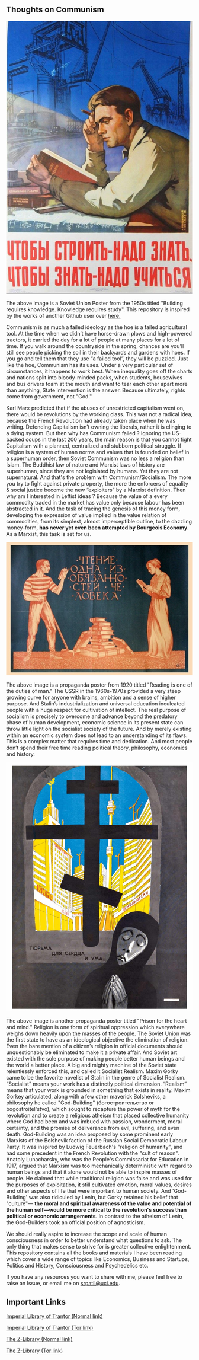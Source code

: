 ## Thoughts on Communism

![alt text](./images/knowledge.jpg)

The above image is a Soviet Union Poster from the 1950s titled "Building requires knowledge. Knowledge requires study". This repository is inspired by the works of another Github user over [here.](https://github.com/r57zone/Thoughts-on-Communism/blob/master/Thoughts%20on%20Communism.md)

Communism is as much a failed ideology as the hoe is a failed agricultural tool. At the time when we didn’t have horse-drawn plows and high-powered tractors, it carried the day for a lot of people at many places for a lot of time.  If you walk around the countryside in the spring, chances are you’ll still see people picking the soil in their backyards and gardens with hoes. If you go and tell them that they use “a failed tool”, they will be puzzled. Just like the hoe, Communism has its uses. Under a very particular set of circumstances, it happens to work best. When inequality goes off the charts and nations split into bloody-minded packs, when students, housewives and bus drivers foam at the mouth and want to tear each other apart more than anything, State intervention is the answer. Because ultimately, rights come from government, not "God." 

Karl Marx predicted that if the abuses of unrestricted capitalism went on, there would be revolutions by the working class. This was not a radical idea, because the French Revolution had already taken place when he was writing. Defending Capitalism isn’t owning the liberals, rather it is clinging to a dying system. But then why has Communism failed ? Ignoring the US-backed coups in the last 200 years, the main reason is that you  cannot fight Capitalism with a planned, centralized and stubborn political struggle. If religion is a system of human norms and values that is founded on belief in a superhuman order, then Soviet Communism was no less a religion than Islam. The Buddhist law of nature and Marxist laws of history are superhuman, since they are not legislated by humans. Yet they are not supernatural. And that's the problem with Communism/Socialism. The more you try to fight against private property, the more the enforcers of equality & social justice become the new “exploiters” by a Marxist definition. Then why am I interested in Leftist ideas ? Because the value of a every commodity traded in the market has value only because labour has been abstracted in it. And the task of tracing the genesis of this money form, developing the expression of value implied in the value relation of commodities, from its simplest, almost imperceptible outline, to the dazzling money-form, **has never yet even been attempted by Bourgeois Economy**. As a Marxist, this task is set for us. 

![alt text](./images/reading.jpg)

The above image is a propaganda poster from 1920 titled "Reading is one of the duties of man." The USSR in the 1960s-1970s provided a very steep growing curve for anyone with brains, ambition and a sense of higher purpose. And Stalin’s industrialization and universal education inculcated people with a huge respect for cultivation of intellect. The real purpose of socialism is precisely to overcome and advance beyond the predatory phase of human development, economic science in its present state can throw little light on the socialist society of the future. And by merely existing within an economic system does not lead to an understanding of its flaws. This is a complex matter that requires time and dedication. And most people don’t spend their free time reading political theory, philosophy, economics and history.

![alt text](./images/prison-heart-mind.jpg)

The above image is another propaganda poster titled "Prison for the heart and mind." Religion is one form of spiritual oppression which everywhere weighs down heavily upon the masses of the people. The Soviet Union was the first state to have as an ideological objective the elimination of religion.  Even the bare mention of a citizen’s religion in official documents should unquestionably be eliminated to make it a private affair. And Soviet art existed with the sole purpose of making people better human beings and the world a better place. A big and mighty machine of the Soviet state relentlessly enforced this, and called it Socialist Realism. Maxim Gorky came to be the favorite novelist of Stalin in the genre of Socialist Realism. “Socialist” means your work has a distinctly political dimension. “Realism” means that your work is grounded in something that exists in reality. Maxim Gorkey articulated, along with a few other maverick Bolsheviks, a philosophy he called "God-Building" (богостроительство or bogostroitel'stvo), which sought to recapture the power of myth for the revolution and to create a religious atheism that placed collective humanity where God had been and was imbued with passion, wonderment, moral certainty, and the promise of deliverance from evil, suffering, and even death. God-Building was an idea proposed by some prominent early Marxists of the Bolshevik faction of the Russian Social Democratic Labour Party. It was inspired by Ludwig Feuerbach's "religion of humanity", and had some precedent in the French Revolution with the "cult of reason". Anatoly Lunacharsky, who was the People's Commissariat for Education in 1917, argued that Marxism was too mechanically deterministic with regard to human beings and that it alone would not be able to inspire masses of people. He claimed that while traditional religion was false and was used for the purposes of exploitation, it still cultivated emotion, moral values, desires and other aspects of life that were important to human society. And 'God-Building' was also ridiculed by Lenin, but Gorky retained his belief that "culture"— **the moral and spiritual awareness of the value and potential of the human self—would be more critical to the revolution's success than political or economic arrangements**. In contrast to the atheism of Lenin, the God-Builders took an official position of agnosticism.

We should really aspire to increase the scope and scale of human consciousness in order to better understand what questions to ask. The only thing that makes sense to strive for is greater collective enlightenment. This repository contains all the books and materials I have been reading which cover a wide range of topics like Economics, Business and Startups, Politics and History, Consciousness and Psychedelics etc.

If you have any resources you want to share with me, please feel free to raise an Issue, or email me on srpatil@uci.edu.

## Important Links

[Imperial Library of Trantor (Normal link)](https://trantor.is/about/)

[Imperial Library of Trantor (Tor link)](http://xfmro77i3lixucja.onion/)

[The Z-Library (Normal link)](https://z-lib.org/)

[The Z-Library (Tor link)](http://loginlibhuwhnmis.onion/)
